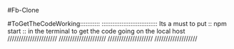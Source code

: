 #Fb-Clone

#ToGetTheCodeWorking:::::::::::
:::::::::::::::::::::::::::::::
Its a must to put  :: npm start ::  in the terminal to get the code going on the local host
//////////////////////
/////////////////////
////////////////////
///////////////////

